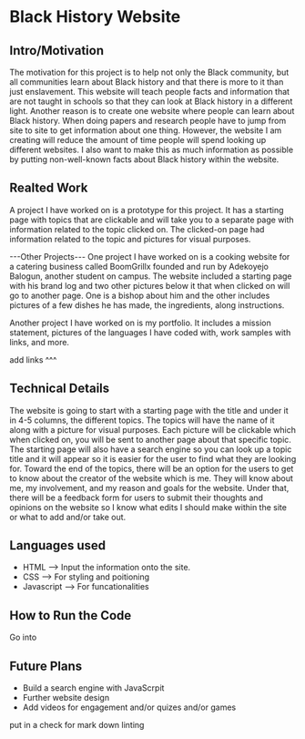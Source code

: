 # Black History Website

## Intro/Motivation

The motivation for this project is to help not only the Black community, but all communities learn about Black history and that there is more to it than just enslavement. This website will teach people facts and information that are not taught in schools so that they can look at Black history in a different light. Another reason is to create one website where people can learn about Black history. When doing papers and research people have to jump from site to site to get information about one thing. However, the website I am creating will reduce the amount of time people will spend looking up different websites. I also want to make this as much information as possible by putting non-well-known facts about Black history within the website.

## Realted Work
A project I have worked on is a prototype for this project. It has a starting page with topics that are clickable and will take you to a separate page with information related to the topic clicked on. The clicked-on page had information related to the topic and pictures for visual purposes.

---Other Projects---
One project I have worked on is a cooking website for a catering business called BoomGrillx founded and run by Adekoyejo Balogun, another student on campus. The website included a starting page with his brand log and two other pictures below it that when clicked on will go to another page. One is a bishop about him and the other includes pictures of a few dishes he has made, the ingredients, along instructions.

Another project I have worked on is my portfolio. It includes a mission statement, pictures of the languages I have coded with, work samples with links, and more.

add links ^^^

## Technical Details
The website is going to start with a starting page with the title and under it in 4-5 columns, the different topics. The topics will have the name of it along with a picture for visual purposes. Each picture will be clickable which when clicked on, you will be sent to another page about that specific topic. The starting page will also have a search engine so you can look up a topic title and it will appear so it is easier for the user to find what they are looking for. Toward the end of the topics, there will be an option for the users to get to know about the creator of the website which is me. They will know about me, my involvement, and my reason and goals for the website. Under that, there will be a feedback form for users to submit their thoughts and opinions on the website so I know what edits I should make within the site or what to add and/or take out.

## Languages used
- HTML --> Input the information onto the site.
- CSS --> For styling and poitioning
- Javascript --> For funcationalities

## How to Run the Code
Go into

## Future Plans
- Build a search engine with JavaScrpit
- Further website design
- Add videos for engagement and/or quizes and/or games



put in a check for mark down linting
